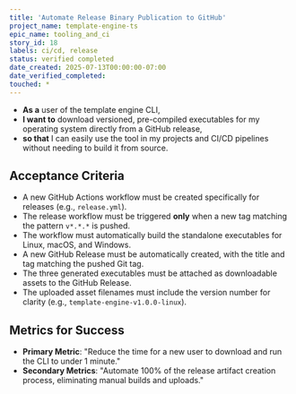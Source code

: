 ```yaml
---
title: 'Automate Release Binary Publication to GitHub'
project_name: template-engine-ts
epic_name: tooling_and_ci
story_id: 18
labels: ci/cd, release
status: verified completed
date_created: 2025-07-13T00:00:00-07:00
date_verified_completed: 
touched: *
---
```


- **As a** user of the template engine CLI,
- **I want to** download versioned, pre-compiled executables for my operating system directly from a GitHub release,
- **so that** I can easily use the tool in my projects and CI/CD pipelines without needing to build it from source.

## Acceptance Criteria

- A new GitHub Actions workflow must be created specifically for releases (e.g., `release.yml`).
- The release workflow must be triggered **only** when a new tag matching the pattern `v*.*.*` is pushed.
- The workflow must automatically build the standalone executables for Linux, macOS, and Windows.
- A new GitHub Release must be automatically created, with the title and tag matching the pushed Git tag.
- The three generated executables must be attached as downloadable assets to the GitHub Release.
- The uploaded asset filenames must include the version number for clarity (e.g., `template-engine-v1.0.0-linux`).

## Metrics for Success

- **Primary Metric**: "Reduce the time for a new user to download and run the CLI to under 1 minute."
- **Secondary Metrics**: "Automate 100% of the release artifact creation process, eliminating manual builds and uploads."
